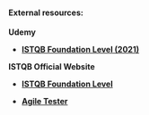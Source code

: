 
#### **External resources:**

**Udemy**

- [**ISTQB Foundation Level (2021)**](https://ibm-learning.udemy.com/course/istqb-foundation-level-a-to-z-500-questions/learn/lecture/18991654?start=0#overview)


**ISTQB Official Website**

- [**ISTQB Foundation Level**](https://www.istqb.org/news/press-releases/46-certification-path/foundation-level/165-foundation-level-material-for-download.html)


- [**Agile Tester**](https://www.istqb.org/47-certification-path/agile-tester-extension/31-agile-tester-extension-material-for-download.html)

